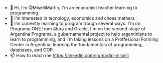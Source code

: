 - 👋 Hi, I’m @MiselliMartin, I'm an economist teacher learning to programming 
- 👀 I’m interested in tecnology, economics and chess mathers
- 🌱 I’m currently learning to program trough several ways. I'm on Programa ONE from Alura and Oracle, I'm on the second stage of Argentina Programa, a gubernamental project to help argentinians to learn to programming, and I'm taking lessons on a Proffesional Forming Center in Argentina, learning the fundamentals of programming, databases, and OOP.
- 📫 How to reach me https://linkedin.com/in/martin-miselli

<!---
MiselliMartin/MiselliMartin is a ✨ special ✨ repository because its `README.md` (this file) appears on your GitHub profile.
You can click the Preview link to take a look at your changes.
--->

